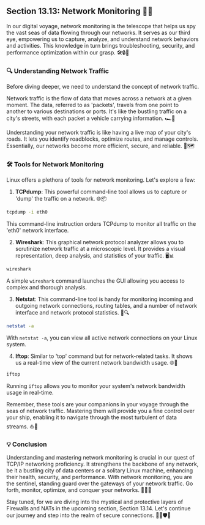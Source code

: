 ## Section 13.13: Network Monitoring 👀🌐
In our digital voyage, network monitoring is the telescope that helps us spy the vast seas of data flowing through our networks. It serves as our third eye, empowering us to capture, analyze, and understand network behaviors and activities. This knowledge in turn brings troubleshooting, security, and performance optimization within our grasp. 🛠️🔒🚀

### 🔍 Understanding Network Traffic

Before diving deeper, we need to understand the concept of network traffic.

Network traffic is the flow of data that moves across a network at a given moment. The data, referred to as 'packets', travels from one point to another to various destinations or ports. It's like the bustling traffic on a city's streets, with each packet a vehicle carrying information. 🏎️💼

Understanding your network traffic is like having a live map of your city's roads. It lets you identify roadblocks, optimize routes, and manage controls. Essentially, our networks become more efficient, secure, and reliable. 🔑🗺️

### 🛠️ Tools for Network Monitoring

Linux offers a plethora of tools for network monitoring. Let's explore a few:

1. **TCPdump**: This powerful command-line tool allows us to capture or 'dump' the traffic on a network. 🌐📦
```sh
tcpdump -i eth0
```
This command-line instruction orders TCPdump to monitor all traffic on the 'eth0' network interface.

2. **Wireshark**: This graphical network protocol analyzer allows you to scrutinize network traffic at a microscopic level. It provides a visual representation, deep analysis, and statistics of your traffic. 🖥️📊
```sh
wireshark
```
A simple `wireshark` command launches the GUI allowing you access to complex and thorough analysis.

3. **Netstat**: This command-line tool is handy for monitoring incoming and outgoing network connections, routing tables, and a number of network interface and network protocol statistics. 🔗🔍
```sh
netstat -a
```
With `netstat -a`, you can view all active network connections on your Linux system.

4. **Iftop**: Similar to 'top' command but for network-related tasks. It shows us a real-time view of the current network bandwidth usage. 🌐🏃
```sh
iftop
```
Running `iftop` allows you to monitor your system's network bandwidth usage in real-time.

Remember, these tools are your companions in your voyage through the seas of network traffic. Mastering them will provide you a fine control over your ship, enabling it to navigate through the most turbulent of data streams. ⛵🌊

### 💡 Conclusion
Understanding and mastering network monitoring is crucial in our quest of TCP/IP networking proficiency. It strengthens the backbone of any network, be it a bustling city of data centers or a solitary Linux machine, enhancing their health, security, and performance. With network monitoring, you are the sentinel, standing guard over the gateways of your network traffic. Go forth, monitor, optimize, and conquer your networks. 🚀🔐🔭

Stay tuned, for we are diving into the mystical and protective layers of Firewalls and NATs in the upcoming section, Section 13.14. Let's continue our journey and step into the realm of secure connections. 🧙‍♂️🛡️🔮